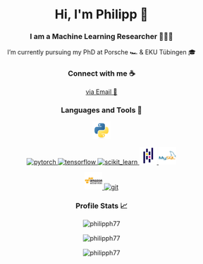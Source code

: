 <h1 align="center">Hi, I'm Philipp 👋</h1>
<h3 align="center">I am a Machine Learning Researcher 👨🏻‍💻</h3>
<p align="center">I’m currently pursuing my PhD at Porsche 🏎 & EKU Tübingen 🎓</p>
<!-- <p align="center"> <img src="https://komarev.com/ghpvc/?username=philipph77&label=Profile%20views&color=0e75b6&style=flat" alt="philipph77" /> </p> -->



<h3 align="center">Connect with me ☕️</h3>
<p align="center"><a href="mailto:philipp.hallgarten1@porsche.de">via Email 📩</a></p>
<p align="center">
</p>

<h3 align="center">Languages and Tools 🔨</h3>
<p align="center">
  <a href="https://www.python.org" target="_blank" rel="noreferrer"> <img src="https://raw.githubusercontent.com/devicons/devicon/master/icons/python/python-original.svg" alt="python" width="40" height="40"/> </a>
</p>
<p align="center">
  <a href="https://pytorch.org/" target="_blank" rel="noreferrer"> <img src="https://www.vectorlogo.zone/logos/pytorch/pytorch-icon.svg" alt="pytorch" width="40" height="40"/> </a>
  <a href="https://www.tensorflow.org" target="_blank" rel="noreferrer"> <img src="https://www.vectorlogo.zone/logos/tensorflow/tensorflow-icon.svg" alt="tensorflow" width="40" height="40"/> </a>
  <a href="https://scikit-learn.org/" target="_blank" rel="noreferrer"> <img src="https://upload.wikimedia.org/wikipedia/commons/0/05/Scikit_learn_logo_small.svg" alt="scikit_learn" width="40" height="40"/> </a>
  <a href="https://pandas.pydata.org/" target="_blank" rel="noreferrer"> <img src="https://raw.githubusercontent.com/devicons/devicon/2ae2a900d2f041da66e950e4d48052658d850630/icons/pandas/pandas-original.svg" alt="pandas" width="40" height="40"/> </a>
  <a href="https://www.mysql.com/" target="_blank" rel="noreferrer"> <img src="https://raw.githubusercontent.com/devicons/devicon/master/icons/mysql/mysql-original-wordmark.svg" alt="mysql" width="40" height="40"/> </a>
</p>
<p align="center">
  <a href="https://aws.amazon.com" target="_blank" rel="noreferrer"> <img src="https://raw.githubusercontent.com/devicons/devicon/master/icons/amazonwebservices/amazonwebservices-original-wordmark.svg" alt="aws" width="40" height="40"/> </a>
  <a href="https://git-scm.com/" target="_blank" rel="noreferrer"> <img src="https://www.vectorlogo.zone/logos/git-scm/git-scm-icon.svg" alt="git" width="40" height="40"/> </a>
</p>
  
  

<h3 align="center">Profile Stats 📈</h3>
<p align="center">
  <img src="https://github-readme-stats.vercel.app/api/top-langs?username=philipph77&show_icons=true&locale=en&layout=compact" alt="philipph77" />
</p>
<p align="center">
  <img align="center" src="https://github-readme-stats.vercel.app/api?username=philipph77&show_icons=true&locale=en" alt="philipph77" />
</p>
<p align="center">
  <img align="center" src="https://github-readme-streak-stats.herokuapp.com/?user=philipph77&" alt="philipph77" />
</p>

